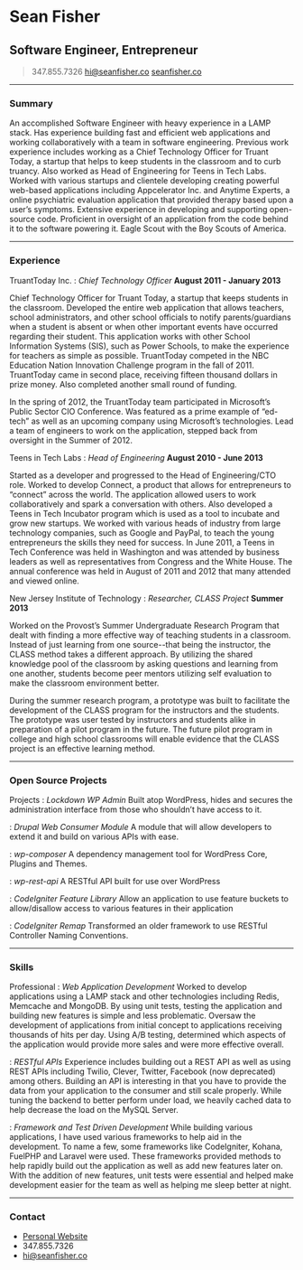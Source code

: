 # Sean Fisher
## Software Engineer, Entrepreneur

> 347.855.7326
> <hi@seanfisher.co>
> [seanfisher.co](http://seanfisher.co/)

------

### Summary

An accomplished Software Engineer with heavy experience in a LAMP stack. Has experience building fast and efficient web applications and working collaboratively with a team in software engineering. Previous work experience includes working as a Chief Technology Officer for Truant Today, a startup that helps to keep students in the classroom and to curb truancy. Also worked as Head of Engineering for Teens in Tech Labs. Worked with various startups and clientele developing creating powerful web-based applications including Appcelerator Inc. and Anytime Experts, a online psychiatric evaluation application that provided therapy based upon a user’s symptoms. Extensive experience in developing and supporting open-source code. Proficient in oversight of an application from the code behind it to the software powering it. Eagle Scout with the Boy Scouts of America.

------

### Experience

TruantToday Inc.
: *Chief Technology Officer*
__August 2011 - January 2013__

  Chief Technology Officer for Truant Today, a startup that keeps students in the classroom. Developed the entire web application that allows teachers, school administrators, and other school officials to notify parents/guardians when a student is absent or when other important events have occurred regarding their student. This application works with other School Information Systems (SIS), such as Power Schools, to make the experience for teachers as simple as possible. TruantToday competed in the NBC Education Nation Innovation Challenge program in the fall of 2011. TruantToday came in second place, receiving fifteen thousand dollars in prize money. Also completed another small round of funding.

  In the spring of 2012, the TruantToday team participated in Microsoft’s Public Sector CIO Conference. Was featured as a prime example of “ed-tech” as well as an upcoming company using Microsoft’s technologies. Lead a team of engineers to work on the application, stepped back from oversight in the Summer of 2012.


Teens in Tech Labs
: *Head of Engineering*
__August 2010 - June 2013__

  Started as a developer and progressed to the Head of Engineering/CTO role. Worked to develop Connect, a product that allows for entrepreneurs to “connect” across the world. The application allowed users to work collaboratively and spark a conversation with others. Also developed a Teens in Tech Incubator program which is used as a tool to incubate and grow new startups. We worked with various heads of industry from large technology companies, such as Google and PayPal, to teach the young entrepreneurs the skills they need for success. In June 2011, a Teens in Tech Conference was held in Washington and was attended by business leaders as well as representatives from Congress and the White House. The annual conference was held in August of 2011 and 2012 that many attended and viewed online.

New Jersey Institute of Technology
: *Researcher, CLASS Project*
__Summer 2013__

  Worked on the Provost’s Summer Undergraduate Research Program that dealt with finding a more effective way of teaching students in a classroom. Instead of just learning from one source--that being the instructor, the CLASS method takes a different approach. By utilizing the shared knowledge pool of the classroom by asking questions and learning from one another, students become peer mentors utilizing self evaluation to make the classroom environment better.

  During the summer research program, a prototype was built to facilitate the development of the CLASS program for the instructors and the students. The prototype was user tested by instructors and students alike in preparation of a pilot program in the future. The future pilot program in college and high school classrooms will enable evidence that the CLASS project is an effective learning method.

-----

### Open Source Projects

Projects
: *Lockdown WP Admin*
  Built atop WordPress, hides and secures the administration interface from those who shouldn’t have access to it.

: *Drupal Web Consumer Module*
  A module that will allow developers to extend it and build on various APIs with ease.

: *wp-composer*
  A dependency management tool for WordPress Core, Plugins and Themes.

: *wp-rest-api*
  A RESTful API built for use over WordPress

: *CodeIgniter Feature Library*
  Allow an application to use feature buckets to allow/disallow access to various features in their application

: *CodeIgniter Remap*
  Transformed an older framework to use RESTful Controller Naming Conventions.


------

### Skills

Professional
: *Web Application Development​*
  Worked to develop applications using a LAMP stack and other technologies including Redis, Memcache and MongoDB. By using unit tests, testing the application and building new features is simple and less problematic. Oversaw the development of applications from initial concept to applications receiving thousands of hits per day. Using A/B testing, determined which aspects of the application would provide more sales and were more effective overall.


: *RESTful APIs​*
  Experience includes building out a REST API as well as using REST APIs including Twilio, Clever, Twitter, Facebook (now deprecated) among others. Building an API is interesting in that you have to provide the data from your application to the consumer and still scale properly. While tuning the backend to better perform under load, we heavily cached data to help decrease the load on the MySQL Server.

: *Framework and Test Driven Development​*
  While building various applications, I have used various frameworks to help aid in the development. To name a few, some frameworks like CodeIgniter, Kohana, FuelPHP and Laravel were used. These frameworks provided methods to help rapidly build out the application as well as add new features later on. With the addition of new features, unit tests were essential and helped make development easier for the team as well as helping me sleep better at night.

------

### Contact

- [Personal Website](http://seanfisher.co)
- 347.855.7326
- <hi@seanfisher.co>
